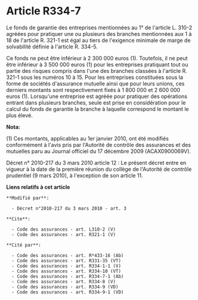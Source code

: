 # Article R334-7

Le fonds de garantie des entreprises mentionnées au 1° de l'article L. 310-2 agréées pour pratiquer une ou plusieurs des
branches mentionnées aux 1 à 18 de l'article R. 321-1 est égal au tiers de l'exigence minimale de marge de solvabilité
définie à l'article R. 334-5. 

Ce fonds ne peut être inférieur à 2 300 000 euros (1). Toutefois, il ne peut être inférieur à 3 500 000 euros (1) pour les
entreprises pratiquant tout ou partie des risques compris dans l'une des branches classées à l'article R. 321-1 sous les
numéros 10 à 15. Pour les entreprises constituées sous la forme de sociétés d'assurance mutuelle ainsi que pour leurs unions,
ces derniers montants sont respectivement fixés à 1 800 000 et 2 600 000 euros (1). Lorsqu'une entreprise est agréée pour
pratiquer des opérations entrant dans plusieurs branches, seule est prise en considération pour le calcul du fonds de
garantie la branche à laquelle correspond le montant le plus élevé.

**Nota:**

(1) Ces montants, applicables au 1er janvier 2010, ont été modifiés conformément à l'avis pris par l'Autorité de contrôle des
assurances et des mutuelles paru au Journal officiel du 17 décembre 2009 (ACAX0900069V). 

Décret n° 2010-217 du 3 mars 2010 article 12 : Le présent décret entre en vigueur à la date de la première réunion du collège
de l'Autorité de contrôle prudentiel (9 mars 2010), à l'exception de son article 11.

**Liens relatifs à cet article**

	**Modifié par**:

	  - Décret n°2010-217 du 3 mars 2010 - art. 3

	**Cite**:

	  - Code des assurances - art. L310-2 (V)
	  - Code des assurances - art. R321-1 (V)

	**Cité par**:

	  - Code des assurances - art. R*433-16 (Ab)
	  - Code des assurances - art. R331-35 (VT)
	  - Code des assurances - art. R334-1-1 (V)
	  - Code des assurances - art. R334-10 (VT)
	  - Code des assurances - art. R334-7-1 (Ab)
	  - Code des assurances - art. R334-8 (V)
	  - Code des assurances - art. R334-9 (VD)
	  - Code des assurances - art. R334-9-1 (VD)

